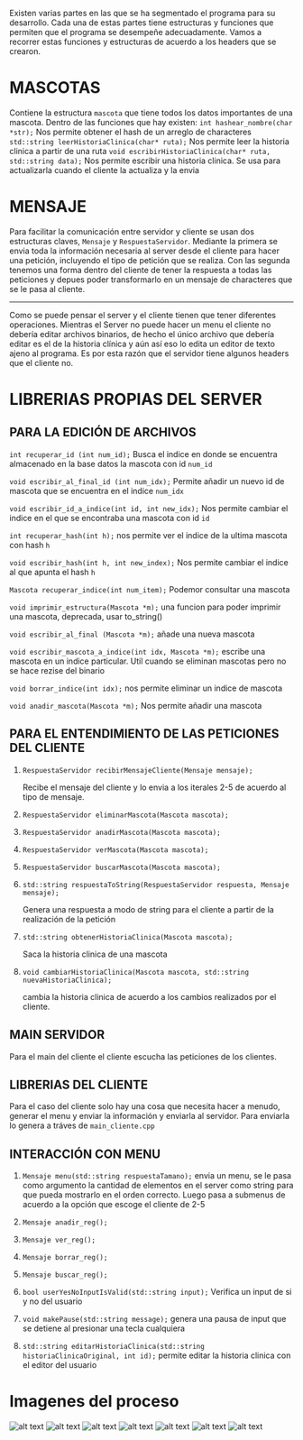 Existen varias partes en las que se ha segmentado el programa para su desarrollo. Cada una de estas partes tiene estructuras y funciones que permiten que el programa se desempeñe adecuadamente. Vamos a recorrer estas funciones y estructuras de acuerdo a los headers que se crearon. 

MASCOTAS
======
Contiene la estructura `mascota` que tiene todos los datos importantes de una mascota. Dentro de las funciones que hay existen:
`int hashear_nombre(char *str);`
Nos permite obtener el hash de un arreglo de characteres
`std::string leerHistoriaClinica(char* ruta);`
Nos permite leer la historia clinica a partir de una ruta
`void escribirHistoriaClinica(char* ruta, std::string data);`
Nos permite escribir una historia clinica. Se usa para actualizarla cuando el cliente la actualiza y la envia

MENSAJE
=======
Para facilitar la comunicación entre servidor y cliente se usan dos estructuras claves, `Mensaje` y `RespuestaServidor`. Mediante la primera se envia toda la información necesaria al server desde el cliente para hacer una petición, incluyendo el tipo de petición que se realiza. Con las segunda tenemos una forma dentro del cliente de tener la respuesta a todas las peticiones y depues poder transformarlo en un mensaje de characteres que se le pasa al cliente. 

____


Como se puede pensar el server y el cliente tienen que tener diferentes operaciones. Mientras el Server no puede hacer un menu el cliente no debería editar archivos binarios, de hecho el único archivo que debería editar es el de la historia clínica y aún así eso lo edita un editor de texto ajeno al programa. Es por esta razón que el servidor tiene algunos headers que el cliente no.



LIBRERIAS PROPIAS DEL SERVER
==============================

PARA LA EDICIÓN DE ARCHIVOS
----------
`int recuperar_id (int num_id);`
Busca el indice en donde se encuentra almacenado en la base datos la mascota con id `num_id`

`void escribir_al_final_id (int num_idx);`
Permite añadir un nuevo id de mascota que se encuentra en el indice `num_idx`

`void escribir_id_a_indice(int id, int new_idx);`
Nos permite cambiar el indice en el que se encontraba una mascota con id `id`

`int recuperar_hash(int h);`
nos permite ver el indice de la ultima mascota con hash `h`

`void escribir_hash(int h, int new_index);`
Nos permite cambiar el indice al que apunta el hash `h`

`Mascota recuperar_indice(int num_item);`
Podemor consultar una mascota 

`void imprimir_estructura(Mascota *m);`
una funcion para poder imprimir una mascota, deprecada, usar to_string()

`void escribir_al_final (Mascota *m);`
añade una nueva mascota

`void escribir_mascota_a_indice(int idx, Mascota *m);`
escribe una mascota en un indice particular. Util cuando se eliminan mascotas pero no se hace rezise del binario

`void borrar_indice(int idx);`
nos permite eliminar un indice de mascota

`void anadir_mascota(Mascota *m);`
Nos permite añadir una mascota

PARA EL ENTENDIMIENTO DE LAS PETICIONES DEL CLIENTE
----------
1. `RespuestaServidor recibirMensajeCliente(Mensaje mensaje);`
   
   Recibe el mensaje del cliente y lo envia a los iterales 2-5 de acuerdo al tipo de mensaje.

2. `RespuestaServidor eliminarMascota(Mascota mascota);`


3. `RespuestaServidor anadirMascota(Mascota mascota);`


4. `RespuestaServidor verMascota(Mascota mascota);`


5. `RespuestaServidor buscarMascota(Mascota mascota);`


6. `std::string respuestaToString(RespuestaServidor respuesta, Mensaje mensaje);`

   Genera una respuesta a modo de string para el cliente a partir de la realización de la petición 

7. `std::string obtenerHistoriaClinica(Mascota mascota);`

    Saca la historia clinica de una mascota

8. `void cambiarHistoriaClinica(Mascota mascota, std::string nuevaHistoriaClinica);`

    cambia la historia clinica de acuerdo a los cambios realizados por el cliente.

MAIN SERVIDOR
----------
Para el main del cliente el cliente escucha las peticiones de los clientes.

LIBRERIAS DEL CLIENTE
--------------
Para el caso del cliente solo hay una cosa que necesita hacer a menudo, generar el menu y enviar la información y enviarla al servidor. Para enviarla lo genera a tráves de `main_cliente.cpp`

INTERACCIÓN CON MENU
---------------
1. `Mensaje menu(std::string respuestaTamano);`
envia un menu, se le pasa como argumento la cantidad de elementos en el server como string para que pueda mostrarlo en el orden correcto. Luego pasa a submenus de acuerdo a la opción que escoge el cliente de 2-5

1. `Mensaje anadir_reg();`


1. `Mensaje ver_reg();`


1. `Mensaje borrar_reg();`


1. `Mensaje buscar_reg();`


1. `bool userYesNoInputIsValid(std::string input);`
Verifica un input de si y no del usuario

1. `void makePause(std::string message);`
genera una pausa de input que se detiene al presionar una tecla cualquiera

1. `std::string editarHistoriaClinica(std::string historiaClinicaOriginal, int id);`
 permite editar la historia clinica con el editor del usuario

Imagenes del proceso
=====================
![alt text](imgDoc/1.jpeg "")
![alt text](imgDoc/2.jpeg "")
![alt text](imgDoc/3.jpeg "")
![alt text](imgDoc/4.jpeg "")
![alt text](imgDoc/5.jpeg "")
![alt text](imgDoc/6.jpeg "")
![alt text](imgDoc/7.jpeg "")


